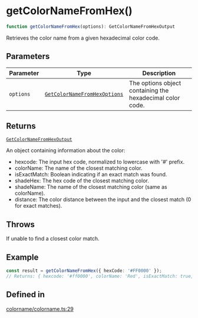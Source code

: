 # getColorNameFromHex()

```ts
function getColorNameFromHex(options): GetColorNameFromHexOutput
```

Retrieves the color name from a given hexadecimal color code.

## Parameters

| Parameter | Type | Description |
| ------ | ------ | ------ |
| `options` | [`GetColorNameFromHexOptions`](../interfaces/GetColorNameFromHexOptions.md) | The options object containing the hexadecimal color code. |

## Returns

[`GetColorNameFromHexOutput`](../interfaces/GetColorNameFromHexOutput.md)

An object containing information about the color:
  - hexcode: The input hex code, normalized to lowercase with '#' prefix.
  - colorName: The name of the closest matching color.
  - isExactMatch: Boolean indicating if an exact match was found.
  - shadeHex: The hex code of the closest matching color.
  - shadeName: The name of the closest matching color (same as colorName).
  - distance: The color distance between the input and the closest match (0 for exact matches).

## Throws

If unable to find a closest color match.

## Example

```ts
const result = getColorNameFromHex({ hexCode: '#FF0000' });
// Returns: { hexcode: '#ff0000', colorName: 'Red', isExactMatch: true, shadeHex: '#ff0000', shadeName: 'Red', distance: 0 }
```

## Defined in

[colorname/colorname.ts:29](https://github.com/Sillybit-io/colorhacks/blob/45b74b39d6ded2b71f4a5f8bced67fd323e8e403/src/features/colorname/colorname.ts#L29)
